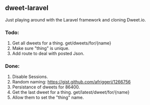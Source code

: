## dweet-laravel

Just playing around with the Laravel framework and cloning Dweet.io.

### Todo:

1. Get all dweets for a thing. get/dweets/for/{name}
3. Make sure "thing" is unique. 
4. Add route to deal with posted Json.

### Done:

1. Disable Sessions.
2. Random naming: https://gist.github.com/afriggeri/1266756
3. Persistance of dweets for 86400.
4. Get the last dweet for a thing. get/latest/dweet/for/{name}
5. Allow them to set the "thing" name.